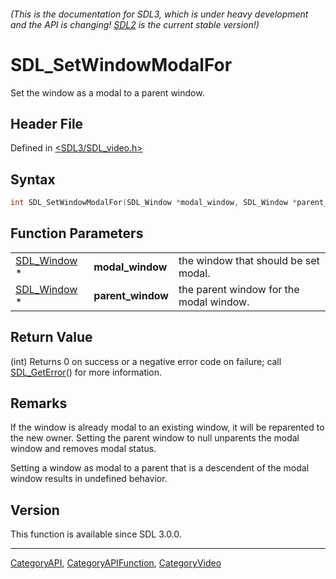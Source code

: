 ###### (This is the documentation for SDL3, which is under heavy development and the API is changing! [SDL2](https://wiki.libsdl.org/SDL2/) is the current stable version!)
# SDL_SetWindowModalFor

Set the window as a modal to a parent window.

## Header File

Defined in [<SDL3/SDL_video.h>](https://github.com/libsdl-org/SDL/blob/main/include/SDL3/SDL_video.h)

## Syntax

```c
int SDL_SetWindowModalFor(SDL_Window *modal_window, SDL_Window *parent_window);
```

## Function Parameters

|                            |                   |                                         |
| -------------------------- | ----------------- | --------------------------------------- |
| [SDL_Window](SDL_Window) * | **modal_window**  | the window that should be set modal.    |
| [SDL_Window](SDL_Window) * | **parent_window** | the parent window for the modal window. |

## Return Value

(int) Returns 0 on success or a negative error code on failure; call
[SDL_GetError](SDL_GetError)() for more information.

## Remarks

If the window is already modal to an existing window, it will be reparented
to the new owner. Setting the parent window to null unparents the modal
window and removes modal status.

Setting a window as modal to a parent that is a descendent of the modal
window results in undefined behavior.

## Version

This function is available since SDL 3.0.0.

----
[CategoryAPI](CategoryAPI), [CategoryAPIFunction](CategoryAPIFunction), [CategoryVideo](CategoryVideo)


